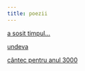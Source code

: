 ```yaml
---
title: poezii
---
```


[a sosit timpul...](/ro/poezii/a-sosit-timpul)

[undeva](/ro/poezii/undeva)

[cântec pentru anul 3000](/ro/poezii/cantec-pentru-anul-3000)
